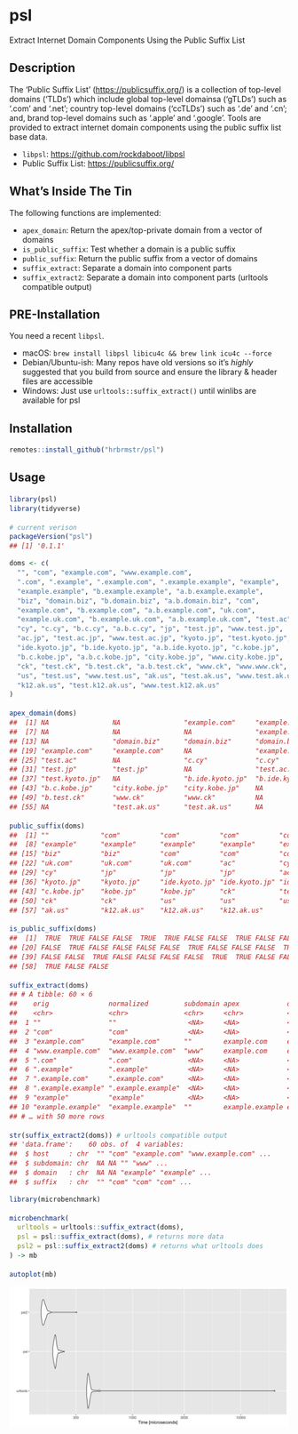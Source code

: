 
# psl

Extract Internet Domain Components Using the Public Suffix List

## Description

The ‘Public Suffix List’ (<https://publicsuffix.org/>) is a collection
of top-level domains (‘TLDs’) which include global top-level domainsa
(‘gTLDs’) such as ‘.com’ and ‘.net’; country top-level domains
(‘ccTLDs’) such as ‘.de’ and ‘.cn’; and, brand top-level domains such as
‘.apple’ and ‘.google’. Tools are provided to extract internet domain
components using the public suffix list base data.

- `libpsl`: <https://github.com/rockdaboot/libpsl>
- Public Suffix List: <https://publicsuffix.org/>

## What’s Inside The Tin

The following functions are implemented:

- `apex_domain`: Return the apex/top-private domain from a vector of
  domains
- `is_public_suffix`: Test whether a domain is a public suffix
- `public_suffix`: Return the public suffix from a vector of domains
- `suffix_extract`: Separate a domain into component parts
- `suffix_extract2`: Separate a domain into component parts (urltools
  compatible output)

## PRE-Installation

You need a recent `libpsl`.

- macOS: `brew install libpsl libicu4c && brew link icu4c --force`
- Debian/Ubuntu-ish: Many repos have old versions so it’s *highly*
  suggested that you build from source and ensure the library & header
  files are accessible
- Windows: Just use `urltools::suffix_extract()` until winlibs are
  available for psl

## Installation

``` r
remotes::install_github("hrbrmstr/psl")
```

## Usage

``` r
library(psl)
library(tidyverse)

# current verison
packageVersion("psl")
## [1] '0.1.1'
```

``` r
doms <- c(
  "", "com", "example.com", "www.example.com",
  ".com", ".example", ".example.com", ".example.example", "example",
  "example.example", "b.example.example", "a.b.example.example",
  "biz", "domain.biz", "b.domain.biz", "a.b.domain.biz", "com",
  "example.com", "b.example.com", "a.b.example.com", "uk.com",
  "example.uk.com", "b.example.uk.com", "a.b.example.uk.com", "test.ac",
  "cy", "c.cy", "b.c.cy", "a.b.c.cy", "jp", "test.jp", "www.test.jp",
  "ac.jp", "test.ac.jp", "www.test.ac.jp", "kyoto.jp", "test.kyoto.jp",
  "ide.kyoto.jp", "b.ide.kyoto.jp", "a.b.ide.kyoto.jp", "c.kobe.jp",
  "b.c.kobe.jp", "a.b.c.kobe.jp", "city.kobe.jp", "www.city.kobe.jp",
  "ck", "test.ck", "b.test.ck", "a.b.test.ck", "www.ck", "www.www.ck",
  "us", "test.us", "www.test.us", "ak.us", "test.ak.us", "www.test.ak.us",
  "k12.ak.us", "test.k12.ak.us", "www.test.k12.ak.us"
)

apex_domain(doms)
##  [1] NA                NA                "example.com"     "example.com"     NA                NA               
##  [7] NA                NA                NA                "example.example" "example.example" "example.example"
## [13] NA                "domain.biz"      "domain.biz"      "domain.biz"      NA                "example.com"    
## [19] "example.com"     "example.com"     NA                "example.uk.com"  "example.uk.com"  "example.uk.com" 
## [25] "test.ac"         NA                "c.cy"            "c.cy"            "c.cy"            NA               
## [31] "test.jp"         "test.jp"         NA                "test.ac.jp"      "test.ac.jp"      NA               
## [37] "test.kyoto.jp"   NA                "b.ide.kyoto.jp"  "b.ide.kyoto.jp"  NA                "b.c.kobe.jp"    
## [43] "b.c.kobe.jp"     "city.kobe.jp"    "city.kobe.jp"    NA                NA                "b.test.ck"      
## [49] "b.test.ck"       "www.ck"          "www.ck"          NA                "test.us"         "test.us"        
## [55] NA                "test.ak.us"      "test.ak.us"      NA                "test.k12.ak.us"  "test.k12.ak.us"

public_suffix(doms)
##  [1] ""             "com"          "com"          "com"          "com"          "example"      "com"         
##  [8] "example"      "example"      "example"      "example"      "example"      "biz"          "biz"         
## [15] "biz"          "biz"          "com"          "com"          "com"          "com"          "uk.com"      
## [22] "uk.com"       "uk.com"       "uk.com"       "ac"           "cy"           "cy"           "cy"          
## [29] "cy"           "jp"           "jp"           "jp"           "ac.jp"        "ac.jp"        "ac.jp"       
## [36] "kyoto.jp"     "kyoto.jp"     "ide.kyoto.jp" "ide.kyoto.jp" "ide.kyoto.jp" "c.kobe.jp"    "c.kobe.jp"   
## [43] "c.kobe.jp"    "kobe.jp"      "kobe.jp"      "ck"           "test.ck"      "test.ck"      "test.ck"     
## [50] "ck"           "ck"           "us"           "us"           "us"           "ak.us"        "ak.us"       
## [57] "ak.us"        "k12.ak.us"    "k12.ak.us"    "k12.ak.us"

is_public_suffix(doms)
##  [1]  TRUE  TRUE FALSE FALSE  TRUE  TRUE FALSE FALSE  TRUE FALSE FALSE FALSE  TRUE FALSE FALSE FALSE  TRUE FALSE FALSE
## [20] FALSE  TRUE FALSE FALSE FALSE FALSE  TRUE FALSE FALSE FALSE  TRUE FALSE FALSE  TRUE FALSE FALSE  TRUE FALSE  TRUE
## [39] FALSE FALSE  TRUE FALSE FALSE FALSE FALSE  TRUE  TRUE FALSE FALSE FALSE FALSE  TRUE FALSE FALSE  TRUE FALSE FALSE
## [58]  TRUE FALSE FALSE

suffix_extract(doms)
## # A tibble: 60 × 6
##    orig               normalized         subdomain apex            domain  suffix   
##    <chr>              <chr>              <chr>     <chr>           <chr>   <chr>    
##  1 ""                 ""                  <NA>     <NA>            <NA>    ""       
##  2 "com"              "com"               <NA>     <NA>            <NA>    "com"    
##  3 "example.com"      "example.com"      ""        example.com     example "com"    
##  4 "www.example.com"  "www.example.com"  "www"     example.com     example "com"    
##  5 ".com"             ".com"              <NA>     <NA>            <NA>    "com"    
##  6 ".example"         ".example"          <NA>     <NA>            <NA>    "example"
##  7 ".example.com"     ".example.com"      <NA>     <NA>            <NA>    "com"    
##  8 ".example.example" ".example.example"  <NA>     <NA>            <NA>    "example"
##  9 "example"          "example"           <NA>     <NA>            <NA>    "example"
## 10 "example.example"  "example.example"  ""        example.example example "example"
## # … with 50 more rows

str(suffix_extract2(doms)) # urltools compatible output
## 'data.frame':    60 obs. of  4 variables:
##  $ host     : chr  "" "com" "example.com" "www.example.com" ...
##  $ subdomain: chr  NA NA "" "www" ...
##  $ domain   : chr  NA NA "example" "example" ...
##  $ suffix   : chr  "" "com" "com" "com" ...
```

``` r
library(microbenchmark)

microbenchmark(
  urltools = urltools::suffix_extract(doms),
  psl = psl::suffix_extract(doms), # returns more data
  psl2 = psl::suffix_extract2(doms) # returns what urltools does
) -> mb

autoplot(mb)
```

<img src="README_files/figure-gfm/bench-1.png" width="960" />
